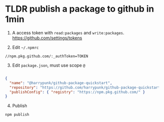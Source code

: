 # TLDR publish a package to github in 1min
1. A access token with ```read:packages``` and ```write:packages```.  
https://github.com/settings/tokens

2. Edit ```~/.npmrc```  
```
//npm.pkg.github.com/:_authToken=TOKEN
```
3. Edit ```package.json```, must use scope ```@```  
```json

{
  "name": "@harrypunk/github-package-quickstart",
  "repository": "https://github.com/harrypunk/github-package-quickstart",
  "publishConfig": { "registry": "https://npm.pkg.github.com/" }
}

```
4. Publish
```bash
npm publish
```
